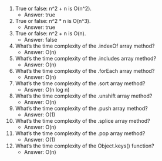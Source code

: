 1. True or false: n^2 + n is O(n^2).
   - Answer: true
2. True or false: n^2 * n is O(n^3).
   - Answer: true
3. True or false: n^2 + n is O(n).
   - Answer: false
4. What’s the time complexity of the .indexOf array method?
   - Answer: O(n)
5. What’s the time complexity of the .includes array method?
   - Answer: O(n)
6. What’s the time complexity of the .forEach array method?
   - Answer: O(n)
7. What’s the time complexity of the .sort array method?
   - Answer: O(n log n)
8. What’s the time complexity of the .unshift array method?
   - Answer: O(n)
9. What’s the time complexity of the .push array method?
   - Answer: O(1)
10. What’s the time complexity of the .splice array method?
    - Answer: O(n)
11. What’s the time complexity of the .pop array method?
    - Answer: O(1)
12. What’s the time complexity of the Object.keys() function?
    - Answer: O(n)
